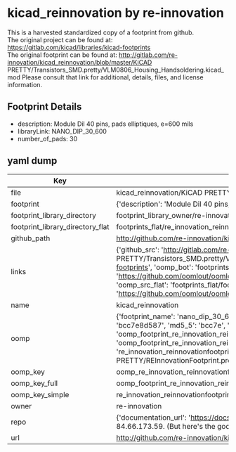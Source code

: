 # kicad_reinnovation by re-innovation  
This is a harvested standardized copy of a footprint from github.  
The original project can be found at:  
https://gitlab.com/kicad/libraries/kicad-footprints  
The original footprint can be found at:
http://gitlab.com/re-innovation/kicad_reinnovation/blob/master/KiCAD PRETTY/Transistors_SMD.pretty/VLM0806_Housing_Handsoldering.kicad_mod
Please consult that link for additional, details, files, and license information.  
## Footprint Details
* description: Module Dil 40 pins, pads elliptiques, e=600 mils  
* libraryLink: NANO_DIP_30_600  
* number_of_pads: 30  
## yaml dump  
| Key | Value |  
| --- | --- |  
| file | kicad_reinnovation/KiCAD PRETTY/REInnovationFootprint.pretty/NANO_DIP_30_600.kicad_mod |  
| footprint | {'description': 'Module Dil 40 pins, pads elliptiques, e=600 mils', 'libraryLink': 'NANO_DIP_30_600', 'number_of_pads': 30} |  
| footprint_library_directory | footprint_library_owner/re-innovation_kicad_reinnovation |  
| footprint_library_directory_flat | footprints_flat/re_innovation_reinnovationfootprint_nano_dip_30_600/working |  
| github_path | http://github.com/re-innovation/kicad_reinnovation/blob/master/KiCAD PRETTY/REInnovationFootprint.pretty/NANO_DIP_30_600.kicad_mod |  
| links | {'github_src': 'http://gitlab.com/re-innovation/kicad_reinnovation/blob/master/KiCAD PRETTY/Transistors_SMD.pretty/VLM0806_Housing_Handsoldering.kicad_mod', 'github_src_repo': 'https://gitlab.com/kicad/libraries/kicad-footprints', 'oomp_bot': 'footprints/re_innovation_reinnovationfootprint_nano_dip_30_600/working', 'oomp_bot_github': 'https://github.com/oomlout/oomlout_oomp_footprint_bot/tree/main/footprints/re_innovation_reinnovationfootprint_nano_dip_30_600/working', 'oomp_src_flat': 'footprints_flat/footprints_flat/re_innovation_reinnovationfootprint_nano_dip_30_600/working', 'oomp_src_flat_github': 'https://github.com/oomlout/oomlout_oomp_footprint_src/tree/main/footprints_flat/re_innovation_reinnovationfootprint_nano_dip_30_600/working'} |  
| name | kicad_reinnovation |  
| oomp | {'footprint_name': 'nano_dip_30_600', 'library_name': 'reinnovationfootprint', 'md5': 'bcc7e8d587813b9838422bbd70aef17f', 'md5_10': 'bcc7e8d587', 'md5_5': 'bcc7e', 'md5_6': 'bcc7e8', 'oomp_key': 'oomp_re_innovation_reinnovationfootprint_nano_dip_30_600', 'oomp_key_extra': 'oomp_footprint_re_innovation_reinnovationfootprint_nano_dip_30_600', 'oomp_key_full': 'oomp_footprint_re_innovation_reinnovationfootprint_nano_dip_30_600_bcc7e8', 'oomp_key_simple': 're_innovation_reinnovationfootprint_nano_dip_30_600', 'original_filename': 'kicad_reinnovation/KiCAD PRETTY/REInnovationFootprint.pretty/NANO_DIP_30_600.kicad_mod', 'owner_name': 're_innovation'} |  
| oomp_key | oomp_re_innovation_reinnovationfootprint_nano_dip_30_600 |  
| oomp_key_full | oomp_footprint_re_innovation_reinnovationfootprint_nano_dip_30_600 |  
| oomp_key_simple | re_innovation_reinnovationfootprint_nano_dip_30_600 |  
| owner | re-innovation |  
| repo | {'documentation_url': 'https://docs.github.com/rest/overview/resources-in-the-rest-api#rate-limiting', 'message': "API rate limit exceeded for 84.66.173.59. (But here's the good news: Authenticated requests get a higher rate limit. Check out the documentation for more details.)"} |  
| url | http://github.com/re-innovation/kicad_reinnovation |  


